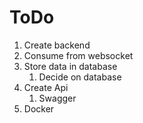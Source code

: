 # ToDo
1. Create backend
2. Consume from websocket
3. Store data in database
    1. Decide on database
4. Create Api
    1. Swagger
5. Docker
